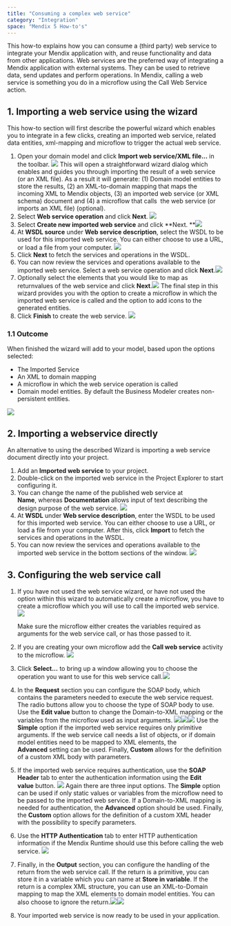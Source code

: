 ```yaml
---
title: "Consuming a complex web service"
category: "Integration"
space: "Mendix 5 How-to's"
---
```


This how-to explains how you can consume a (third party) web service to integrate your Mendix application with, and reuse functionality and data from other applications. Web services are the preferred way of integrating a Mendix application with external systems. They can be used to retrieve data, send updates and perform operations. In Mendix, calling a web service is something you do in a microflow using the Call Web Service action.

## 1\. Importing a web service using the wizard

This how-to section will first describe the powerful wizard which enables you to integrate in a few clicks, creating an imported web service, related data entities, xml-mapping and microflow to trigger the actual web service.

1.  Open your domain model and click **Import web service/XML file...** in the toolbar. ![](attachments/2949201/8946289.png)
    This will open a straightforward wizard dialog which enables and guides you through importing the result of a web service (or an XML file). As a result it will generate: (1) Domain model entities to store the results, (2) an XML-to-domain mapping that maps the incoming XML to Mendix objects, (3) an imported web service (or XML schema) document and (4) a microflow that calls  the web service (or imports an XML file) (optional).
2.  Select **Web service operation** and click **Next**.
    ![](attachments/2949201/8946290.png)
3.  Select **Create new imported web service** and click **Next.
    **![](attachments/2949201/8946291.png)
4.  At **WSDL source** under **Web service description**, select the WSDL to be used for this imported web service. You can either choose to use a URL, or load a file from your computer.
    ![](attachments/2949201/8946292.png)
5.  Click **Next** to fetch the services and operations in the WSDL.
6.  You can now review the services and operations available to the imported web service. Select a web service operation and click **Next**.![](attachments/2949201/8946293.png)
7.  Optionally select the elements that you would like to map as returnvalues of the web service and click **Next**.![](attachments/2949201/8946294.png)
    The final step in this wizard provides you with the option to create a microflow in which the imported web service is called and the option to add icons to the generated entities.
8.  Click **Finish** to create the web service.
    ![](attachments/2949201/8946295.png)

### 1.1 Outcome

When finished the wizard will add to your model, based upon the options selected:

*   The Imported Service
*   An XML to domain mapping
*   A microflow in which the web service operation is called
*   Domain model entities. By default the Business Modeler creates non-persistent entities.

![](attachments/2949201/8946296.png)

## 2\. Importing a webservice directly

An alternative to using the described Wizard is importing a web service document directly into your project.

1.  Add an **Imported web service** to your project.
2.  Double-click on the imported web service in the Project Explorer to start configuring it.
3.  You can change the name of the published web service at **Name**, whereas **Documentation** allows input of text describing the design purpose of the web service.
    ![](attachments/2949201/8946297.png)
4.  At **WSDL** under **Web service description**, enter the WSDL to be used for this imported web service. You can either choose to use a URL, or load a file from your computer. After this, click **Import** to fetch the services and operations in the WSDL.
5.  You can now review the services and operations available to the imported web service in the bottom sections of the window.
    ![](attachments/2949201/8946298.png)

## 3\. Configuring the web service call

1. If you have not used the web service wizard, or have not used the option within this wizard to automatically create a microflow, you have to create a microflow which you will use to call the imported web service.
    ![](attachments/2949201/8946299.png)

    Make sure the microflow either creates the variables required as arguments for the web service call, or has those passed to it.

2. If you are creating your own microflow add the **Call web service** activity to the microflow.
    ![](attachments/2949201/3080367.png)
3.  Click **Select...** to bring up a window allowing you to choose the operation you want to use for this web service call.![](attachments/2949201/8946300.png)
4.  In the **Request** section you can configure the SOAP body, which contains the parameters needed to execute the web service request. The radio buttons allow you to choose the type of SOAP body to use. Use the **Edit value** button to change the Domain-to-XML mapping or the variables from the microflow used as input arguments.
    ![](attachments/2949201/3080377.png)![](attachments/2949201/3080378.png)![](attachments/2949201/3080375.png)
    Use the **Simple** option if the imported web service requires only primitive arguments. If the web service call needs a list of objects, or if domain model entities need to be mapped to XML elements, the **Advanced** setting can be used. Finally, **Custom** allows for the definition of a custom XML body with parameters.
5.  If the imported web service requires authentication, use the **SOAP Header** tab to enter the authentication information using the **Edit value** button.
    ![](attachments/2949201/3080372.png)
    Again there are three input options. The **Simple** option can be used if only static values or variables from the microflow need to be passed to the imported web service. If a Domain-to-XML mapping is needed for authentication, the **Advanced** option should be used. Finally, the **Custom** option allows for the definition of a custom XML header with the possibility to specify parameters.
6.  Use the **HTTP Authentication** tab to enter HTTP authentication information if the Mendix Runtime should use this before calling the web service.
    ![](attachments/2949201/3080371.png)
7.  Finally, in the **Output** section, you can configure the handling of the return from the web service call. If the return is a primitive, you can store it in a variable which you can name at **Store in variable**. If the return is a complex XML structure, you can use an XML-to-Domain mapping to map the XML elements to domain model entities. You can also choose to ignore the return.![](attachments/2949201/3080376.png)![](attachments/2949201/3080350.png)
8.  Your imported web service is now ready to be used in your application.
